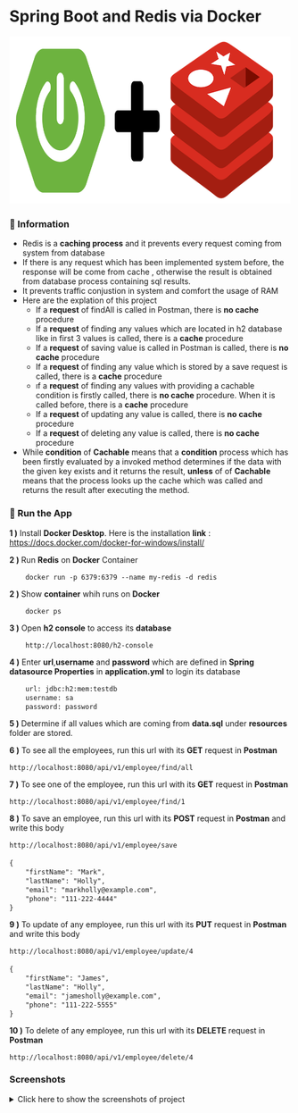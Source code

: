# Spring Boot and Redis via Docker

<img src="screenshots\redis_12.PNG" alt="Main Information" width="800" height="300">

### 📖 Information

<ul style="list-style-type:disc">
  <li>Redis is a <b>caching process</b> and it prevents every request coming from system from database</li>
  <li>If there is any request which has been implemented system before, the response will be come from cache , otherwise the result is obtained from database process containing sql results.</li>
  <li>It prevents traffic conjustion in system and comfort the usage of RAM</li>
  <li>Here are the explation of this project
      <ul>
        <li>If a <b>request</b> of findAll is called in Postman, there is <b>no cache</b> procedure</li>
        <li>If a <b>request</b> of finding any values which are located in h2 database like in first 3 values is called, there is a <b>cache</b> procedure</li>
        <li>If a <b>request</b> of saving value is called in Postman is called, there is <b>no cache</b> procedure</li>
        <li>If a <b>request</b> of finding any value which is stored by a save request is called, there is a <b>cache</b> procedure</li>
        <li>ıf a <b>request</b> of finding any values with providing a cachable condition is firstly called, there is <b>no cache</b> procedure. When it is called before, there is a <b>cache</b> procedure</li>
        <li>If a <b>request</b> of updating any value is called, there is <b>no cache</b> procedure</li>
        <li>If a <b>request</b> of deleting any value is called, there is <b>no cache</b> procedure</li>
      </ul>
  </li>
  <li>While <b>condition</b> of <b>Cachable</b> means that a <b>condition</b> process which has been firstly evaluated by a invoked method determines if the data with the given key exists and it returns the result, <b>unless</b> of of <b>Cachable</b> means that the process looks up the cache which was called and returns the result after executing the method.</li>
</ul>

### 🔨 Run the App

<b>1 )</b> Install <b>Docker Desktop</b>. Here is the installation <b>link</b> : https://docs.docker.com/docker-for-windows/install/

<b>2 )</b> Run <b>Redis</b> on <b>Docker</b> Container
```
    docker run -p 6379:6379 --name my-redis -d redis
```

<b>2 )</b> Show <b>container</b> whih runs on <b>Docker</b>
```
    docker ps
```

<b>3 )</b> Open <b>h2 console</b> to access its <b>database</b>
```
    http://localhost:8080/h2-console
```

<b>4 )</b> Enter <b>url</b>,<b>username</b> and <b>password</b> which are defined in <b>Spring datasource Properties</b> in <b>application.yml</b> to login its database
```
    url: jdbc:h2:mem:testdb
    username: sa
    password: password
```

<b>5 )</b> Determine if all values which are coming from <b>data.sql</b> under <b>resources</b> folder are stored.


<b>6 )</b> To see all the employees, run this url with its <b>GET</b> request in <b>Postman</b>
```
http://localhost:8080/api/v1/employee/find/all
```

<b>7 )</b> To see one of the employee, run this url with its <b>GET</b> request in <b>Postman</b>
```
http://localhost:8080/api/v1/employee/find/1
```

<b>8 )</b> To save an employee, run this url with its <b>POST</b> request in <b>Postman</b> and write this body
```
http://localhost:8080/api/v1/employee/save

{
    "firstName": "Mark",
    "lastName": "Holly",
    "email": "markholly@example.com",
    "phone": "111-222-4444"
}
```
<b>9 )</b> To update of any employee, run this url with its <b>PUT</b> request in <b>Postman</b> and write this body
```
http://localhost:8080/api/v1/employee/update/4

{
    "firstName": "James",
    "lastName": "Holly",
    "email": "jamesholly@example.com",
    "phone": "111-222-5555"
}
```
<b>10 )</b> To delete of any employee, run this url with its <b>DELETE</b> request in <b>Postman</b>
```
http://localhost:8080/api/v1/employee/delete/4
```

### Screenshots

<details>
<summary>Click here to show the screenshots of project</summary>
    <p> Figure 1 </p>
    <img src ="screenshots\redis_1.PNG">
    <p> Figure 2 </p>
    <img src ="screenshots\redis_2.PNG">
    <p> Figure 3 </p>
    <img src ="screenshots\redis_3.PNG">
    <p> Figure 4 </p>
    <img src ="screenshots\redis_4.PNG">
    <p> Figure 5 </p>
    <img src ="screenshots\redis_5.PNG">
    <p> Figure 6 </p>
    <img src ="screenshots\redis_6.PNG">
    <p> Figure 7 </p>
    <img src ="screenshots\redis_7.PNG">
    <p> Figure 8 </p>
    <img src ="screenshots\redis_8.PNG">
    <p> Figure 9 </p>
    <img src ="screenshots\redis_9.PNG">
    <p> Figure 10 </p>
    <img src ="screenshots\redis_10.PNG">
    <p> Figure 11 </p>
    <img src ="screenshots\redis_11.PNG">
</details>